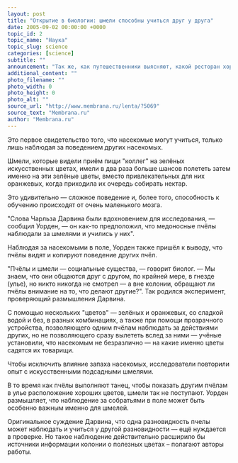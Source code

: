 ```yaml
---
layout: post
title: "Открытие в биологии: шмели способны учиться друг у друга"
date: 2005-09-02 00:00:00 +0000
topic_id: 2
topic_name: "Наука"
topic_slug: science
categories: [science]
subtitle: ""
announcement: "Так же, как путешественники выясняют, какой ресторан хорош по числу машин на его стоянке, шмели решают, на какой цветок лететь, наблюдая — к каким цветам больше \"посетителей\" — открыли Бредли Уорден (Bradley D. Worden) и его коллеги из университета Аризоны (University of Arizona)."
additional_content: ""
photo_filename: ""
photo_width: 0
photo_height: 0
photo_alt: ""
source_url: "http://www.membrana.ru/lenta/?5069"
source_text: "Membrana.ru"
author: "Membrana.ru"
---
```

Это первое свидетельство того, что насекомые могут учиться, только лишь наблюдая за поведением других насекомых.

Шмели, которые видели приём пищи "коллег" на зелёных искусственных цветах, имели в два раза больше шансов полететь затем именно на эти зелёные цветы, вместо привлекательных для них оранжевых, когда приходила их очередь собирать нектар.

Это удивительно — сложное поведение и, более того, способность к обучению происходят от очень маленького мозга.

"Слова Чарльза Дарвина были вдохновением для исследования, — сообщил Уорден, — он как-то предположил, что медоносные пчёлы наблюдали за шмелями и учились у них".

Наблюдая за насекомыми в поле, Уорден также пришёл к выводу, что пчёлы видят и копируют поведение других пчёл.

"Пчёлы и шмели — социальные существа, — говорит биолог. — Мы знаем, что они общаются друг с другом, по крайней мере, в гнезде (улье), но никто никогда не смотрел — а вне колонии, обращают ли пчёлы внимание на то, что делают другие?". Так родился эксперимент, проверяющий размышления Дарвина.

С помощью нескольких "цветов" — зелёных и оранжевых, со сладкой водой и без, в разных комбинациях, а также при помощи прозрачного устройства, позволяющего одним пчёлам наблюдать за действиями других, но не позволяющего сразу вылететь вслед за ними — учёные установили, что насекомым не безразлично — на какие именно цветы садятся их товарищи.

Чтобы исключить влияние запаха насекомых, исследователи повторили опыт с искусственными подсадными шмелями.

В то время как пчёлы выполняют танец, чтобы показать другим пчёлам в улье расположение хороших цветов, шмели так не поступают. Уорден размышляет, что наблюдение за собратьями в поле может быть особенно важным именно для шмелей.

Оригинальное суждение Дарвина, что одна разновидность пчелы может наблюдать и учиться у другой разновидности — ещё нуждается в проверке. Но такое наблюдение действительно расширило бы источники информации колонии о полезных цветах – полагают авторы работы.
